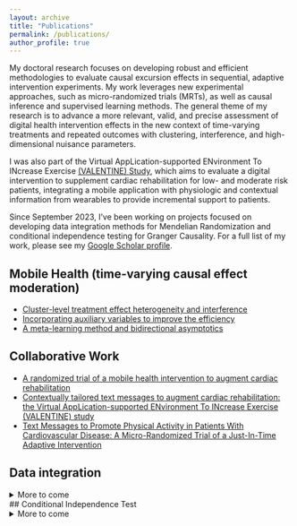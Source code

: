 ```yaml
---
layout: archive
title: "Publications"
permalink: /publications/
author_profile: true
---
```


My doctoral research focuses on developing robust and efficient methodologies to evaluate causal excursion effects in sequential, adaptive intervention experiments. My work leverages new experimental approaches, such as micro-randomized trials (MRTs), as well as causal inference and supervised learning methods. The general theme of my research is to advance a more relevant, valid, and precise assessment of digital health intervention effects in the new context of time-varying treatments and repeated outcomes with clustering, interference, and high-dimensional nuisance parameters.

I was also part of the Virtual AppLication-supported ENvironment To INcrease Exercise [(VALENTINE) Study](https://clinicaltrials.gov/ct2/show/NCT04587882), which aims to evaluate a digital intervention to supplement cardiac rehabilitation for low- and moderate risk patients, integrating a mobile application with physiologic and contextual information from wearables to provide incremental support to patients.


Since September 2023, I’ve been working on projects focused on developing data integration methods for Mendelian Randomization and conditional independence testing for Granger Causality. For a full list of my work, please see my [Google Scholar profile](https://scholar.google.com/citations?hl=zh-TW&user=YCUCnI8AAAAJ).

## Mobile Health (time-varying causal effect moderation)

<ul>
  <li> <a href="https://doi.org/10.1093/biomet/asac065"> Cluster-level treatment effect heterogeneity and interference</a> </li>
  <li> <a href="http://arxiv.org/abs/2306.17260"> Incorporating auxiliary variables to improve the efficiency</a> </li>
  <li> <a href="https://arxiv.org/abs/2306.16297/">A meta-learning method and bidirectional asymptotics</a> </li>
</ul>




## Collaborative Work 

<ul>
  <li> <a href="https://doi.org/10.1038/s41746-023-00921-9">A randomized trial of a mobile health intervention to augment cardiac rehabilitation</a> </li>
  <li> <a href="https://doi.org/10.1016/j.cvdhj.2023.08.010"> Contextually tailored text messages to augment cardiac rehabilitation: the Virtual AppLication-supported ENvironment To INcrease Exercise (VALENTINE) study </a> </li>
  <li> <a href="https://doi.org/10.1161/CIRCOUTCOMES.123.010731.">Text Messages to Promote Physical Activity in Patients With Cardiovascular Disease: A Micro-Randomized Trial of a Just-In-Time Adaptive Intervention</a> </li>
</ul>


## Data integration 
<details>
<summary>More to come</summary>
<br>
</details>
## Conditional Independence Test 
<details>
<summary>More to come</summary>
<br>
</details>
